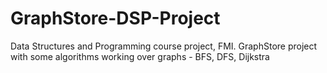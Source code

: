# GraphStore-DSP-Project
Data Structures and Programming course project, FMI. GraphStore project with some algorithms working over graphs - BFS, DFS, Dijkstra
